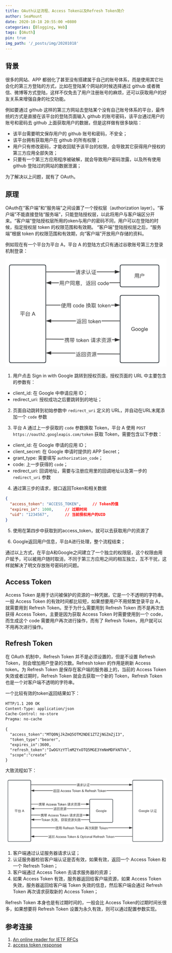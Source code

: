 ```yaml
---
title: OAuth认证流程、Access Token以及Refresh Token简介
author: SeaMount
date: 2020-10-18 20:55:00 +0800
categories: [Blogging, Web]
tags: [OAuth]
pin: true
img_path: '/_posts/img/20201018'
---
```


## 背景

很多的网站、APP 都弱化了甚至没有搭建属于自己的账号体系，而是使用其它社会化的第三方登陆的方式，比如在登陆某个网站的时候选择通过 github 或者微信、微博等方式登陆，这样不仅免去了用户注册账号的麻烦，还可以获取用户的好友关系来增强自身的社交功能。

例如要通过 github 这样的第三方网站去登陆某个没有自己账号体系的平台，最传统的方式是直接在该平台的登陆页面输入 github 的账号密码，该平台通过用户的账号和密码去 github 上面获取用户的数据，但是这样做有很多缺陷：

- 该平台需要明文保存用户的 github 账号和密码，不安全；
- 该平台拥有获取用户在 github 的所有权限；
- 用户只有修改密码，才能收回赋予该平台的权限，会导致其它获得用户授权的第三方应用全部失效；
- 只要有一个第三方应用程序被破解，就会导致用户密码泄露，以及所有使用 github 登陆过的网站的数据泄漏；


为了解决以上问题，就有了 OAuth。

## 原理

OAuth在“客户端”和“服务端”之间设置了一个授权层（authorization layer）。“客户端”不能直接登陆“服务端”，只能登陆授权层，以此将用户与客户端区分开来。“客户端”登陆授权层所用的oken与用户的密码不同，用户可以在登陆的时候，指定授权层 token 的权限范围和有效期。
“客户端”登陆授权层之后，“服务端”根据 token 的权限范围和有效期，向“客户端”开放用户存储的资料。

例如现在有一个平台为平台 A，平台 A 的登陆方式只有通过谷歌账号第三方登录机制登录：

![Google 第三方认证流程](./img/20201018/google-third-party-login.png)

1. 用户点击 Sign in with Google 跳转到授权页面，授权页面的 URL 中主要包含的参数有：

  - client_id: 在 Google 中申请应用 ID；
  - redirect_uri: 授权成功之后要跳转到的地址；

2. 页面自动跳转到初始参数中 `redirect_uri` 定义的 URL，并自动在URL末尾添加一个 `code` 参数

3. 平台 A 通过上一步获取的 `code` 参数换取 Token，平台 A 使用 `POST https://oauth2.googleapis.com/token` 获取 Token，需要包含以下参数：
  - client_id: 在 Google 申请的应用 ID；
  - client_secret: 在 Google 申请时提供的 APP Secret；
  - grant_type: 需要填写 `authorization_code`；
  - code: 上一步获得的 `code`；
  - redirect_uri: 回调地址，需要与注册应用里的回调地址以及第一步的 `redirect_uri` 参数

4. 通过第三步的请求，接口返回Token和相关数据

  ```json
  {
    "access_token": "ACCESS_TOKEN",		// Token的值
    "expires_in": 1000,		// 过期时间
    "uid": "1234567", 		// 当前授权用户的UID
  }
  ```

5. 使用在第四步中获取到的access_token，就可以去获取用户的资源了

6. Google返回用户信息，平台A进行处理，整个流程结束；

通过以上方式，在平台A和Google之间建立了一个独立的权限层，这个权限由用户赋予，可以被用户随时取消，不同于第三方应用之间的相互独立，互不干扰，这样就解决了明文存放账号密码的问题。

## Access Token

Access Token 是用于访问被保护的资源的一种凭据，它是一个不透明的字符串。一般 Access Token 的有效时间都比较短，如果想要用户不用频繁登录平台 A，就需要用到 Refresh Token。至于为什么需要用到 Refresh Token 而不是再次去获得 Access Token，主要是因为获取 Access Token 时需要使用到一个 code，而生成这个 code 需要用户再次进行操作，而有了 Refresh Token，用户就可以不用再次进行操作。


## Refresh Token

在 OAuth 机制中，Refresh Token 并不是必须设置的，但是不设置 Refresh Token，则会增加用户登录的次数。Refresh token 的作用是刷新 Access token。为 Refresh Token 是保存在客户端的服务器上的，当前的 Access Token 失效或者过期时，Refresh Token 就会去获取一个新的 Token，Refresh Token 也是一个对客户端不透明的字符串。

一个比较有效的token返回结果如下：

```http
HTTP/1.1 200 OK
Content-Type: application/json
Cache-Control: no-store
Pragma: no-cache
 
{
  "access_token":"MTQ0NjJkZmQ5OTM2NDE1ZTZjNGZmZjI3",
  "token_type":"bearer",
  "expires_in":3600,
  "refresh_token":"IwOGYzYTlmM2YxOTQ5MGE3YmNmMDFkNTVk",
  "scope":"create"
}
```

大致流程如下：

![Refresh Token 认证流程](./img/20201018/refresh-token-auth.png)

1. 客户端通过认证服务器请求认证；
2. 认证服务器检验客户端认证是否有效，如果有效，返回一个 Access Token 和一个 Refresh Token；
3. 客户端通过 Access Token 去请求服务器的资源；
4. 如果 Access Token 有效，服务器返回给客户端资源，如果 Access Token 失效，服务器返回给客户端 Token 失效的信息，然后客户端会通过 Refresh Token 再次请求获取新的 Access Token；

Refresh Token 本身也是有过期时间的，一般会比 Access Token的过期时间长很多，如果想要将 Refresh Token 设置为永久有效，则可以通过配置参数实现。

## 参考连接

1. [An online reader for IETF RFCs](http://www.rfcreader.com/#rfc6749)
2. [access token response](https://www.oauth.com/oauth2-servers/access-tokens/access-token-response/)
